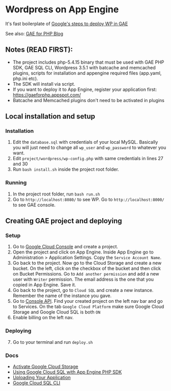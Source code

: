 Wordpress on App Engine
======================

It's fast boilerplate of [Google's steps to deploy WP in GAE](https://developers.google.com/appengine/articles/wordpress)

See also: [GAE for PHP Blog](http://gaeforphp-blog.appspot.com/)

## Notes (READ FIRST): 

* The project includes php-5.4.15 binary that must be used with GAE PHP SDK, GAE SQL CLI, Wordpress 3.5.1 with batcache and memcached plugins, scripts for installation and appengine required files (app.yaml, php.ini etc). 
* The SDK will install via script.
* If you want to deploy it to App Engine, register your application first: https://gaeforphp.appspot.com/
* Batcache and Memcached plugins don't need to be activated in plugins

## Local installation and setup

### Installation

1. Edit the `database.sql` with credentials of your local MySQL. Basically you will just need to change all `wp_user`
and `wp_password` to whatever you want.
2. Edit `project/wordpress/wp-config.php` with same credentials in lines 27 and 30
3. Run `bash install.sh` inside the project root folder.

### Running

1. In the project root folder, run `bash run.sh`
2. Go to `http://localhost:8080/` to see WP. Go to `http://localhost:8000/` to see GAE console.

## Creating GAE project and deploying

### Setup

1. Go to [Google Cloud Console](https://cloud.google.com/console) and create a project.
2. Open the project and click on App Engine. Inside App Engine go to Administration > Application Settings. 
Copy the `Service Account Name`.
3. Go back to the project. Now go to the Cloud Storage and create a new bucket. On the left, click on the 
checkbox of the bucket and then click on Bucket Permissions. Go to `Add another permission` and add a new user with `Writer` permission.
The email address is the one that you copied in App Engine. Save it.
4. Go back to the project, go to `Cloud SQL` and create a new instance. Remember the name of the instance you gave.
5. Go to [Console API](https://code.google.com/apis/console). Find your created project on the left nav bar and go to Services.
On the tab `Google Cloud Platform` make sure Google Cloud Storage and Google Cloud SQL is both `ON`
6. Enable billing on the left nav.

### Deploying

7. Go to your terminal and run `deploy.sh`

### Docs

* [Activate Google Cloud Storage](https://developers.google.com/storage/docs/signup)
* [Using Google Cloud SQL with App Engine PHP SDK](https://developers.google.com/appengine/docs/php/cloud-sql/developers-guide)
* [Uploading Your Application](https://developers.google.com/appengine/docs/php/gettingstarted/uploading)
* [Google Cloud SQL CLI](https://developers.google.com/cloud-sql/docs/commandline)
